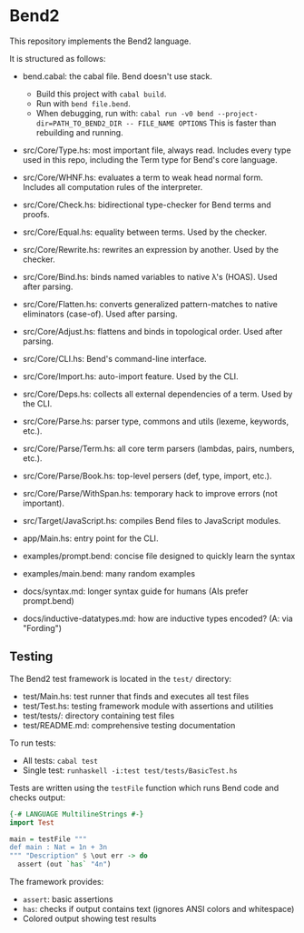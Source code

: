 # Bend2

This repository implements the Bend2 language.

It is structured as follows:

- bend.cabal: the cabal file. Bend doesn't use stack.
  - Build this project with `cabal build`.
  - Run with `bend file.bend`.
  - When debugging, run with:
    `cabal run -v0 bend --project-dir=PATH_TO_BEND2_DIR -- FILE_NAME OPTIONS`
    This is faster than rebuilding and running.

- src/Core/Type.hs: most important file, always read. Includes every type used in
  this repo, including the Term type for Bend's core language.

- src/Core/WHNF.hs: evaluates a term to weak head normal form. Includes all
  computation rules of the interpreter.

- src/Core/Check.hs: bidirectional type-checker for Bend terms and proofs.

- src/Core/Equal.hs: equality between terms. Used by the checker.

- src/Core/Rewrite.hs: rewrites an expression by another. Used by the checker.

- src/Core/Bind.hs: binds named variables to native λ's (HOAS). Used after parsing.

- src/Core/Flatten.hs: converts generalized pattern-matches to native eliminators
  (case-of). Used after parsing.

- src/Core/Adjust.hs: flattens and binds in topological order. Used after parsing.

- src/Core/CLI.hs: Bend's command-line interface.

- src/Core/Import.hs: auto-import feature. Used by the CLI.

- src/Core/Deps.hs: collects all external dependencies of a term. Used by the CLI.

- src/Core/Parse.hs: parser type, commons and utils (lexeme, keywords, etc.).

- src/Core/Parse/Term.hs: all core term parsers (lambdas, pairs, numbers, etc.).

- src/Core/Parse/Book.hs: top-level persers (def, type, import, etc.).

- src/Core/Parse/WithSpan.hs: temporary hack to improve errors (not important).

- src/Target/JavaScript.hs: compiles Bend files to JavaScript modules.

- app/Main.hs: entry point for the CLI.

- examples/prompt.bend: concise file designed to quickly learn the syntax

- examples/main.bend: many random examples

- docs/syntax.md: longer syntax guide for humans (AIs prefer prompt.bend)

- docs/inductive-datatypes.md: how are inductive types encoded? (A: via "Fording")

## Testing

The Bend2 test framework is located in the `test/` directory:

- test/Main.hs: test runner that finds and executes all test files
- test/Test.hs: testing framework module with assertions and utilities
- test/tests/: directory containing test files
- test/README.md: comprehensive testing documentation

To run tests:
- All tests: `cabal test`
- Single test: `runhaskell -i:test test/tests/BasicTest.hs`

Tests are written using the `testFile` function which runs Bend code and checks output:
```haskell
{-# LANGUAGE MultilineStrings #-}
import Test

main = testFile """
def main : Nat = 1n + 3n
""" "Description" $ \out err -> do
  assert (out `has` "4n")
```

The framework provides:
- `assert`: basic assertions
- `has`: checks if output contains text (ignores ANSI colors and whitespace)
- Colored output showing test results
